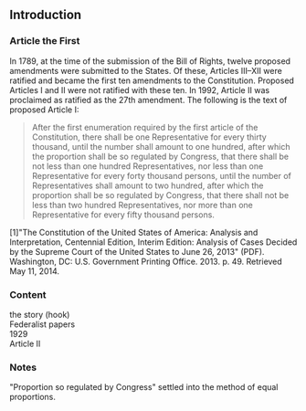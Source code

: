 ## Introduction
### Article the First
In 1789, at the time of the submission of the Bill of Rights, twelve proposed amendments were submitted to the States. Of these, Articles III–XII
were ratified and became the first ten amendments to the Constitution. Proposed Articles I and II were not ratified with these ten. In 1992, Article
II was proclaimed as ratified as the 27th amendment. The following is the text of proposed Article I:
> After the first enumeration required by the first article of the Constitution, there shall be one Representative for every thirty thousand, until the number shall amount to one hundred, after which the proportion shall be so regulated by Congress, that there shall be not less than one hundred Representatives, nor less than one Representative for every forty thousand persons, until the number of Representatives shall amount to two hundred, after which the proportion shall be so regulated by Congress, that there shall not be less than two hundred Representatives, nor more than one Representative for every fifty thousand persons.  

[1]"The Constitution of the United States of America: Analysis and Interpretation, Centennial Edition, Interim Edition: Analysis of Cases Decided by the Supreme Court of the United States to June 26, 2013" (PDF). Washington, DC: U.S. Government Printing Office. 2013. p. 49. Retrieved May 11, 2014.

### Content
the story (hook)  
Federalist papers  
1929  
Article II  

### Notes
"Proportion so regulated by Congress" settled into the method of equal proportions.